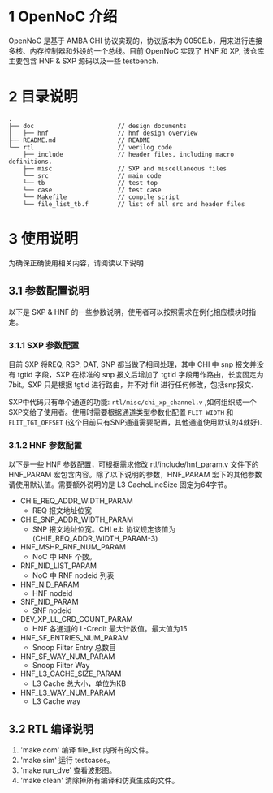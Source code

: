 # 1 OpenNoC 介绍

OpenNoC 是基于 AMBA CHI 协议实现的，协议版本为 0050E.b，用来进行连接多核、内存控制器和外设的一个总线。目前 OpenNoC 实现了 HNF 和 XP, 该仓库主要包含 HNF & SXP 源码以及一些 testbench.

# 2 目录说明
```
.
├── doc                       // design documents
│   ├── hnf                   // hnf design overview
├── README.md                 // README
└── rtl                       // verilog code
    ├── include               // header files, including macro definitions.
    ├── misc                  // SXP and miscellaneous files
    └── src                   // main code
    └── tb                    // test top
    └── case                  // test case
    └── Makefile              // compile script
    └── file_list_tb.f        // list of all src and header files

```
# 3 使用说明
  为确保正确使用相关内容，请阅读以下说明
## 3.1 参数配置说明
  以下是 SXP & HNF 的一些参数说明，使用者可以按照需求在例化相应模块时指定。
### 3.1.1 SXP 参数配置

目前 SXP 将REQ, RSP, DAT, SNP 都当做了相同处理，其中 CHI 中 snp 报文并没有 tgtid 字段，SXP 在标准的 snp 报文后增加了 tgtid 字段用作路由，长度固定为7bit。SXP 只是根据 tgtid 进行路由，并不对 flit 进行任何修改，包括snp报文.

SXP中代码只有单个通道的功能: `rtl/misc/chi_xp_channel.v` ,如何组织成一个SXP交给了使用者。使用时需要根据通道类型参数化配置 `FLIT_WIDTH` 和 `FLIT_TGT_OFFSET` (这个目前只有SNP通道需要配置，其他通道使用默认的4就好).

### 3.1.2 HNF 参数配置
以下是一些 HNF 参数配置，可根据需求修改 rtl/include/hnf_param.v 文件下的 HNF_PARAM 宏包含内容。除了以下说明的参数，HNF_PARAM 宏下的其他参数请使用默认值。需要额外说明的是 L3 CacheLineSize 固定为64字节。

* CHIE_REQ_ADDR_WIDTH_PARAM
  * REQ 报文地址位宽
* CHIE_SNP_ADDR_WIDTH_PARAM
  * SNP 报文地址位宽。CHI e.b 协议规定该值为 (CHIE_REQ_ADDR_WIDTH_PARAM-3)
* HNF_MSHR_RNF_NUM_PARAM
  * NoC 中 RNF 个数。
* RNF_NID_LIST_PARAM
  * NoC 中 RNF nodeid 列表
* HNF_NID_PARAM
  * HNF nodeid
* SNF_NID_PARAM
  * SNF nodeid
* DEV_XP_LL_CRD_COUNT_PARAM
  * HNF 各通道的 L-Credit 最大计数值。最大值为15
* HNF_SF_ENTRIES_NUM_PARAM
  * Snoop Filter Entry 总数目
* HNF_SF_WAY_NUM_PARAM
  * Snoop Filter Way
* HNF_L3_CACHE_SIZE_PARAM
  * L3 Cache 总大小，单位为KB
* HNF_L3_WAY_NUM_PARAM
  * L3 Cache way

## 3.2 RTL 编译说明
1. 'make com' 编译 file_list 内所有的文件。
2. 'make sim' 运行 testcases。
3. 'make run_dve' 查看波形图。
4. 'make clean' 清除掉所有编译和仿真生成的文件。

